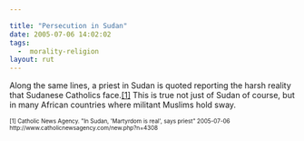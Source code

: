 ```yaml
---

title: "Persecution in Sudan"
date: 2005-07-06 14:02:02
tags:
  -  morality-religion
layout: rut
---
```


<p>Along the same lines, a priest in Sudan is quoted reporting the harsh reality that Sudanese Catholics face.<a href="http://www.catholicnewsagency.com/new.php?n=4308">[1]</a> This is true not just of Sudan of course, but in many African countries where militant Muslims hold sway.</p>  <font size="-2"> [1] Catholic News Agency.  "In Sudan, 'Martyrdom is real', says priest" 2005-07-06 http://www.catholicnewsagency.com/new.php?n=4308 </font>

